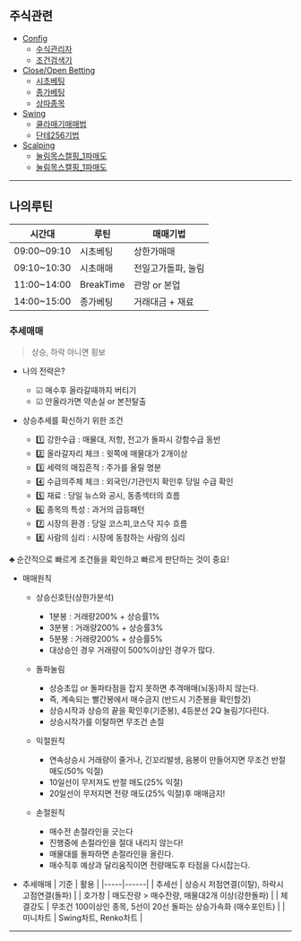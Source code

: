 ## 주식관련

- [Config](./_config_/)
  - [수식관리자](./_config_/수식관리자/)
  - [조건검색기](./_config_/조건검색기/)
- [Close/Open Betting](./co_bet/)
  - [시초베팅](./co_bet/시초베팅.md)
  - [종가베팅](./co_bet/종가베팅.md)
  - [상따종목](./co_bet/상따종목.md)
- [Swing](./swing/)
  - [쿨라매기매매법](./swing/쿨라매기매매.md)
  - [단테256기법](./swing/단테256기법.md)
- [Scalping](./scalping/)
  - [눌림목스캘핑_1파매도](./scalping/scalp_tech_01.html)
  - [눌림목스캘핑_1파매도](./scalping/눌림목스캘핑_1파매도.html)

---
## 나의루틴

| 시간대 | 루틴 | 매매기법 | 
|-------|------|------| 
| 09:00~09:10 | 시초베팅  | 상한가매매 |
| 09:10~10:30 | 시초매매  | 전일고가돌파, 눌림 |
| 11:00~14:00 | BreakTime  | 관망 or 본업   |
| 14:00~15:00 | 종가베팅  | 거래대금 + 재료 |


### 추세매매
> 상승, 하락 아니면 횡보

- 나의 전략은? <br/>
  - ☑ 매수후 올라갈때까지 버티기
  - ☑ 안올라가면 약손실 or 본전탈출

- 상승추세를 확신하기 위한 조건 <br/>
  - 1️⃣ 강한수급 : 매물대, 저항, 전고가 돌파시 강함수급 동반
  - 2️⃣ 올라갈자리 체크 : 윗쪽에 매물대가 2개이상
  - 3️⃣ 세력의 매집흔적 : 주가를 올릴 명분
  - 4️⃣ 수급의주체 체크 : 외국인/기관인지 확인후 당일 수급 확인
  - 5️⃣ 재료 : 당일 뉴스와 공시, 동종섹터의 흐름
  - 6️⃣ 종목의 특성 : 과거의 급등패턴
  - 7️⃣ 시장의 환경 : 당일 코스피,코스닥 지수 흐름
  - 8️⃣ 사람의 심리 : 시장에 동참하는 사람의 심리

♣️ 순간적으로 빠르게 조건들을 확인하고 빠르게 판단하는 것이 중요!
<br/>

- 매매원칙
  - 상승신호탄(상한가분석)
    - 1분봉 : 거래량200% + 상승률1%
    - 3분봉 : 거래량200% + 상승률3%
    - 5분봉 : 거래량200% + 상승률5%
    - 대상승인 경우 거래량이 500%이상인 경우가 많다.

  - 돌파눌림
    - 상승초입 or 돌파타점을 잡지 못하면 추격매매(뇌동)하지 않는다. 
    - 즉, 계속되는 빨간봉에서 매수금지 (반드시 기준봉을 확인할것)
    - 상승시작과 상승의 끝을 확인후(기준봉), 4등분선 2Q 눌림기다린다.
    - 상승시작가를 이탈하면 무조건 손절
  - 익절원칙
    - 연속상승시 거래량이 줄거나, 긴꼬리발생, 음봉이 만들어지면 무조건 반절 매도(50% 익절)
    - 10일선이 무저져도 반절 매도(25% 익절)
    - 20일선이 무저지면 전량 매도(25% 익절)후 매매금지!
  - 손절원칙
    - 매수전 손절라인을 긋는다
    - 진행중에 손절라인을 절대 내리지 않는다!
    - 매물대를 돌파하면 손절라인을 올린다. 
    - 매수직후 예상과 달리움직이면 전량매도후 타점을 다시잡는다. 

<!-- 
  - 추세매매
    - 추세선 : 상승시 저점연결(이탈), 하락시 고점연결(돌파)
    - 호가창 : 매도잔량 > 매수잔량, 매물대2개 이상(강한돌파)
    - 체결강도 : 무조건 100이상인 종목, 5선이 20선 돌파는 상승가속화 (매수포인트)
    - 미니차트 : Swing차트, Renko차트
-->

  - 추세매매
| 기준 | 활용 |
|-----|------|
| 추세선 | 상승시 저점연결(이탈), 하락시 고점연결(돌파) |
| 호가창 | 매도잔량 > 매수잔량, 매물대2개 이상(강한돌파) |
| 체결강도 | 무조건 100이상인 종목, 5선이 20선 돌파는 상승가속화 (매수포인트) |
| 미니차트 | Swing차트, Renko차트 |



---